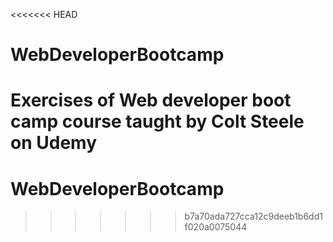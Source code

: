 <<<<<<< HEAD
# WebDeveloperBootcamp
Exercises of Web developer boot camp course taught by Colt Steele on Udemy
=======
# WebDeveloperBootcamp
>>>>>>> b7a70ada727cca12c9deeb1b6dd1f020a0075044

